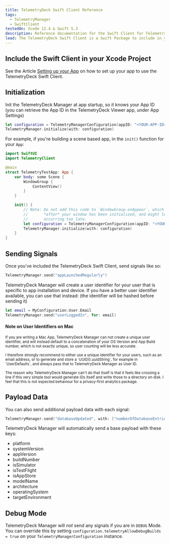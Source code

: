 ```yaml
---
title: TelemetryDeck Swift Client Reference
tags:
  - TelemetryManager
  - SwiftClient
testedOn: Xcode 12.4 & Swift 5.3
description: Reference documentation for the Swift Client for TelemetryDeck-using apps
lead: The TelemetryDeck Swift Client is a Swift Package to include in your app
---
```


## Include the Swift Client in your Xcode Project

See the Article [Setting up your App](/pages/setting-up-your-application.html) on how to set up your app to use the TelemetryDeck Swift Client.

## Initialization

Init the TelemetryDeck Manager at app startup, so it knows your App ID (you can retrieve the App ID in the TelemetryDeck Viewer app, under App Settings)

```swift
let configuration = TelemetryManagerConfiguration(appID: "<YOUR-APP-ID>")
TelemetryManager.initialize(with: configuration)
```

For example, if you're building a scene based app, in the `init()` function for your `App`:

```swift
import SwiftUI
import TelemetryClient

@main
struct TelemetryTestApp: App {
    var body: some Scene {
        WindowGroup {
            ContentView()
        }
    }

    init() {
        // Note: Do not add this code to `WindowGroup.onAppear`, which will be called
        //       *after* your window has been initialized, and might lead to out initialization
        //       occurring too late.
        let configuration = TelemetryManagerConfiguration(appID: "<YOUR-APP-ID>")
        TelemetryManager.initialize(with: configuration)
    }
}
```

## Sending Signals

Once you've included the TelemetryDeck Swift Client, send signals like so:

```swift
TelemetryManager.send("appLaunchedRegularly")
```

TelemetryDeck Manager will create a user identifier for your user that is specific to app installation and device. If you have a better user identifier available, you can use that instead: (the identifier will be hashed before sending it)

```swift
let email = MyConfiguration.User.Email
TelemetryManager.send("userLoggedIn", for: email)
```

<div class="alert alert-secondary" role="alert">
<h4 class="alert-heading">Note on User Identifiers on Mac</h4>
<p><small>If you are writing a Mac App, TelemetryDeck Manager can not create a unique user identifier, and will instead default to a concatenation of your OS Version and App Build number, which is not exactly unique, so user counting will be less accurate.</small></p>

<p><small>I therefore strongly recommend to either use a unique identifier for your users, such as an email address, or to generate and store a `UUID().uuidString`, for example in `UserDefaults`, and always pass that to TelemetryDeck Manager as User ID.</small></p>

<p><small>The reason why TelemetryDeck Manager can't do that itself is that it feels like crossing a line if this very simple tool would generate IDs itself and write those to a directory on disk. I feel that this is not expected behaviour for a privacy-first analytics package.</small></p>

</div>

## Payload Data

You can also send additional payload data with each signal:

```swift
TelemetryManager.send("databaseUpdated", with: ["numberOfDatabaseEntries": "3831"])
```

TelemetryDeck Manager will automatically send a base payload with these keys:

- platform
- systemVersion
- appVersion
- buildNumber
- isSimulator
- isTestFlight
- isAppStore
- modelName
- architecture
- operatingSystem
- targetEnvironment

## Debug Mode

TelemetryDeck Manager will _not_ send any signals if you are in `DEBUG` Mode. You can override this by setting `configuration.telemetryAllowDebugBuilds = true` on your `TelemetryManagerConfiguration` instance.
